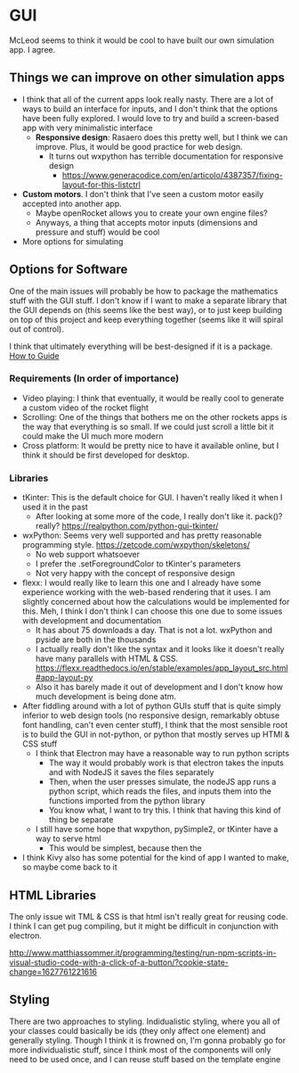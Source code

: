# GUI

McLeod seems to think it would be cool to have built our own simulation app. I agree.

## Things we can improve on other simulation apps
- I think that all of the current apps look really nasty. There are a lot of ways to build an interface for inputs, and I don't think that the options have been fully explored. I would love to try and build a screen-based app with very minimalistic interface
    - **Responsive design**: Rasaero does this pretty well, but I think we can improve. Plus, it would be good practice for web design.
        - It turns out wxpython has terrible documentation for responsive design
            - https://www.generacodice.com/en/articolo/4387357/fixing-layout-for-this-listctrl
- **Custom motors**. I don't think that I've seen a custom motor easily accepted into another app.
    - Maybe openRocket allows you to create your own engine files?
    - Anyways, a thing that accepts motor inputs (dimensions and pressure and stuff) would be cool
- More options for simulating

## Options for Software
One of the main issues will probably be how to package the mathematics stuff with the GUI stuff. I don't know if I want to make a separate library that the GUI depends on (this seems like the best way), or to just keep building on top of this project and keep everything together (seems like it will spiral out of control).

I think that ultimately everything will be best-designed if it is a package. [How to Guide](https://packaging.python.org/tutorials/packaging-projects/)

### Requirements (In order of importance)
- Video playing: I think that eventually, it would be really cool to generate a custom video of the rocket flight
- Scrolling: One of the things that bothers me on the other rockets apps is the way that everything is so small. If we could just scroll a little bit it could make the UI much more modern
- Cross platform: It would be pretty nice to have it available online, but I think it should be first developed for desktop.

### Libraries
- tKinter: This is the default choice for GUI. I haven't really liked it when I used it in the past
    - After looking at some more of the code, I really don't like it. pack()? really? https://realpython.com/python-gui-tkinter/
- wxPython: Seems very well supported and has pretty reasonable programming style. https://zetcode.com/wxpython/skeletons/
    - No web support whatsoever 
    - I prefer the .setForegroundColor to tKinter's parameters
    - Not very happy with the concept of responsive design
- flexx: I would really like to learn this one and I already have some experience working with the web-based rendering that it uses. I am slightly concerned about how the calculations would be implemented for this. Meh, I think I don't think I can choose this one due to some issues with development and documentation
    - It has about 75 downloads a day. That is not a lot. wxPython and pyside are both in the thousands
    - I actually really don't like the syntax and it looks like it doesn't really have many parallels with HTML & CSS. https://flexx.readthedocs.io/en/stable/examples/app_layout_src.html#app-layout-py
    - Also it has barely made it out of development and I don't know how much development is being done atm.
- After fiddling around with a lot of python GUIs stuff that is quite simply inferior to web design tools (no responsive design, remarkably obtuse font handling, can't even center stuff), I think that the most sensible root is to build the GUI in not-python, or python that mostly serves up HTMl & CSS stuff
    - I think that Electron may have a reasonable way to run python scripts
        - The way it would probably work is that electron takes the inputs and with NodeJS it saves the files separately
        - Then, when the user presses simulate, the nodeJS app runs a python script, which reads the files, and inputs them into the functions imported from the python library
        - You know what, I want to try this. I think that having this kind of thing be separate
    - I still have some hope that wxpython, pySimple2, or tKinter have a way to serve html
        - This would be simplest, because then the 
- I think Kivy also has some potential for the kind of app I wanted to make, so maybe come back to it


## HTML Libraries
The only issue wit TML & CSS is that html isn't really great for reusing code. I think I can get pug compiling, but it might be difficult in conjunction with electron.

http://www.matthiassommer.it/programming/testing/run-npm-scripts-in-visual-studio-code-with-a-click-of-a-button/?cookie-state-change=1627761221616

## Styling
There are two approaches to styling. Indidualistic styling, where you all of your classes could basically be ids (they only affect one element) and generally styling. Though I think it is frowned on, I'm gonna probably go for more individualistic stuff, since I think most of the components will only need to be used once, and I can reuse stuff based on the template engine